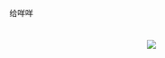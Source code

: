 给咩咩
<h1 align="center">
  <a href="https://sunguoqi.com/">
    <img src="https://readme-typing-svg.herokuapp.com/?lines=console.log致应归不归人&center=true&size=27">
  </a>
</h1>
